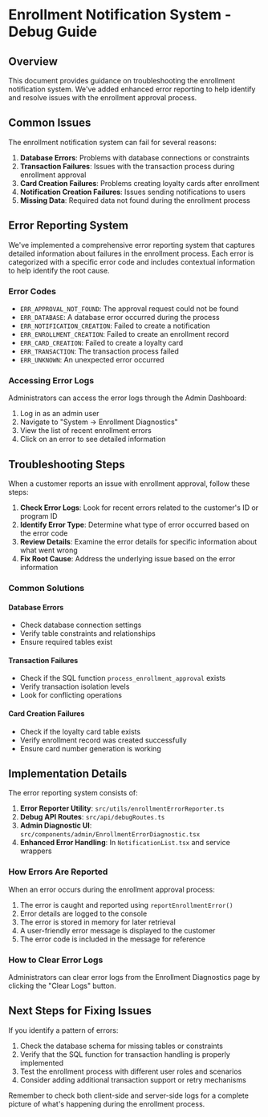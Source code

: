 # Enrollment Notification System - Debug Guide

## Overview

This document provides guidance on troubleshooting the enrollment notification system. We've added enhanced error reporting to help identify and resolve issues with the enrollment approval process.

## Common Issues

The enrollment notification system can fail for several reasons:

1. **Database Errors**: Problems with database connections or constraints
2. **Transaction Failures**: Issues with the transaction process during enrollment approval
3. **Card Creation Failures**: Problems creating loyalty cards after enrollment
4. **Notification Creation Failures**: Issues sending notifications to users
5. **Missing Data**: Required data not found during the enrollment process

## Error Reporting System

We've implemented a comprehensive error reporting system that captures detailed information about failures in the enrollment process. Each error is categorized with a specific error code and includes contextual information to help identify the root cause.

### Error Codes

- `ERR_APPROVAL_NOT_FOUND`: The approval request could not be found
- `ERR_DATABASE`: A database error occurred during the process
- `ERR_NOTIFICATION_CREATION`: Failed to create a notification
- `ERR_ENROLLMENT_CREATION`: Failed to create an enrollment record
- `ERR_CARD_CREATION`: Failed to create a loyalty card
- `ERR_TRANSACTION`: The transaction process failed
- `ERR_UNKNOWN`: An unexpected error occurred

### Accessing Error Logs

Administrators can access the error logs through the Admin Dashboard:

1. Log in as an admin user
2. Navigate to "System → Enrollment Diagnostics"
3. View the list of recent enrollment errors
4. Click on an error to see detailed information

## Troubleshooting Steps

When a customer reports an issue with enrollment approval, follow these steps:

1. **Check Error Logs**: Look for recent errors related to the customer's ID or program ID
2. **Identify Error Type**: Determine what type of error occurred based on the error code
3. **Review Details**: Examine the error details for specific information about what went wrong
4. **Fix Root Cause**: Address the underlying issue based on the error information

### Common Solutions

#### Database Errors

- Check database connection settings
- Verify table constraints and relationships
- Ensure required tables exist

#### Transaction Failures

- Check if the SQL function `process_enrollment_approval` exists
- Verify transaction isolation levels
- Look for conflicting operations

#### Card Creation Failures

- Check if the loyalty card table exists
- Verify enrollment record was created successfully
- Ensure card number generation is working

## Implementation Details

The error reporting system consists of:

1. **Error Reporter Utility**: `src/utils/enrollmentErrorReporter.ts`
2. **Debug API Routes**: `src/api/debugRoutes.ts`
3. **Admin Diagnostic UI**: `src/components/admin/EnrollmentErrorDiagnostic.tsx`
4. **Enhanced Error Handling**: In `NotificationList.tsx` and service wrappers

### How Errors Are Reported

When an error occurs during the enrollment approval process:

1. The error is caught and reported using `reportEnrollmentError()`
2. Error details are logged to the console
3. The error is stored in memory for later retrieval
4. A user-friendly error message is displayed to the customer
5. The error code is included in the message for reference

### How to Clear Error Logs

Administrators can clear error logs from the Enrollment Diagnostics page by clicking the "Clear Logs" button.

## Next Steps for Fixing Issues

If you identify a pattern of errors:

1. Check the database schema for missing tables or constraints
2. Verify that the SQL function for transaction handling is properly implemented
3. Test the enrollment process with different user roles and scenarios
4. Consider adding additional transaction support or retry mechanisms

Remember to check both client-side and server-side logs for a complete picture of what's happening during the enrollment process. 